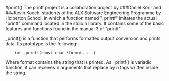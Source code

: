 #printf()
The printf project is a collaboration project by ###Daniel Korir and ###Kevin Koech, students of the ALX Software Engineering Programme by Holberton School, in which a function named "_printf" imitates the actual "printf" command located in the stdio.h library. It contains some of the basic features and functions found in the manual 3 of "printf".

_printf() is a function that performs formatted output conversion and prints data. Its prototype is the following:

        int _printf(const char *format, ...)

Where format contains the string that is printed. As _printf() is variadic function, it can receives n arguments that replace by n tags written inside the string.